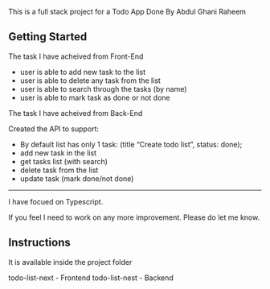 This is a full stack project for a Todo App Done By Abdul Ghani Raheem

## Getting Started

The task I have acheived from Front-End

- user is able to add new task to the list
- user is able to delete any task from the list
- user is able to search through the tasks (by name)
- user is able to mark task as done or not done

The task I have acheived from Back-End

Created the API to support:
- By default list has only 1 task: (title “Create todo list”, status: done);
- add new task in the list
- get tasks list (with search)
- delete task from the list
- update task (mark done/not done)

----

I have focued on Typescript.

If you feel I need to work on any more improvement. Please do let me know.

## Instructions

It is available inside the project folder

todo-list-next - Frontend
todo-list-nest - Backend


